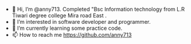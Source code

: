 - 👋 Hi, I’m @anny713. Completed "Bsc Information technology from L.R Tiwari degree college Mira road East .
- 👀 I’m interested in software developer and programmer.
- 🌱 I’m currently learning some practice code.
- 📫 How to reach me https://github.com/anny713
  

<!---
anny713/anny713 is a ✨ special ✨ repository because its `README.md` (this file) appears on your GitHub profile.
You can click the Preview link to take a look at your changes.
--->
